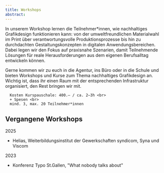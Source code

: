 ```yaml
---
title: Workshops
abstract:
---
```


<script>
    import Div from '$lib/components/Div.svelte';
</script>

In unserem Workshop lernen die Teilnehmer\*innen, wie nachhaltiges Grafikdesign funktionieren kann: von der umweltfreundlichen Materialwahl im Print über verantwortungsvolle Produktionsprozesse bis hin zu durchdachten Gestaltungskonzepten in digitalen Anwendungsbereichen. Dabei legen wir den Fokus auf praxisnahe Szenarien, damit Teilnehmende Lösungen für reale Herausforderungen aus dem eigenen Berufsalltag entwickeln können.

Gerne kommen wir zu euch in die Agentur, ins Büro oder in die Schule und bieten Workshops und Kurse zum Thema nachhaltiges Grafikdesign an.
Wichtig ist, dass ihr einen Raum mit der entsprechenden Infrastruktur organisiert, den Rest bringen wir mit.

<Div classes="border-1 border-secondary p-1 text-center rounded-3xl">

      Kosten Kurspauschale: 400.– / ca. 2–3h <br>
      + Spesen <br>
      mind. 3, max. 20 Teilnehmer*innen

</Div>

## Vergangene Workshops

2025

- Helias, Weiterbildungsinstitut der Gewerkschaften syndicom, Syna und Viscom

2023

- Konferenz Typo St.Gallen, "What nobody talks about"
